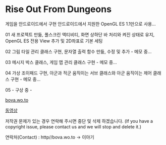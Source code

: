 # Rise Out From Dungeons
 게임을 안드로이드에서 구현
 안드로이드에서 지원한 OpenGL ES 1.1만으로 사용...
 
01 새 프로젝트 만듦, 풀스크린 액티비티, 화면 상하단 바 처리와 켜진 상태로 유지, OpenGL ES 전용 View 추가 및 2D좌표로 기본 세팅

02 그림 타일 관리 클래스 구현, 문자열 출력 함수 만듦, 수정 및 추가 - 메모 중...

03 메시지 박스 클래스, 게임 맵 관리 클래스 구현 - 메모 중...

04 가상 조이패드 구현, 아군과 적군 움직이는 서브 클래스와 아군 움직이는 제어 클래스 구현 - 메모 중...

05 - 구상 중 -


[bova.wo.to](http://bova.wo.to/rise_out)

[동영상](https://youtu.be/Bs3YEVq6yHk)


  저작권 문제가 있는 경우 연락해 주시면 중단 및 삭제 하겠습니다. (If you have a copyright issue, please contact us and we will stop and delete it.)

연락처(Contact) : http//bova.wo.to -> 이야기
